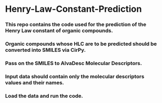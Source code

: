# Henry-Law-Constant-Prediction
### This repo contains the code used for the prediction of the Henry Law constant of organic compounds.
### Organic compounds whose HLC are to be predicted should be converted into SMILES via CirPy.
### Pass on the SMILES to AlvaDesc Molecular Descriptors.
### Input data should contain only the molecular descriptors values and their names.
### Load the data and run the code.
